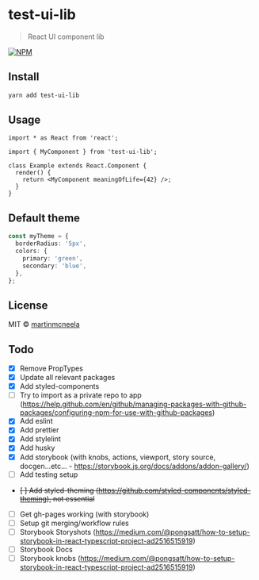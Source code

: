 # test-ui-lib

> React UI component lib

[![NPM](https://img.shields.io/npm/v/test-ui-lib.svg)](https://www.npmjs.com/package/test-ui-lib)

## Install

```bash
yarn add test-ui-lib
```

## Usage

```tsx
import * as React from 'react';

import { MyComponent } from 'test-ui-lib';

class Example extends React.Component {
  render() {
    return <MyComponent meaningOfLife={42} />;
  }
}
```

## Default theme

```ts
const myTheme = {
  borderRadius: '5px',
  colors: {
    primary: 'green',
    secondary: 'blue',
  },
};
```

## License

MIT © [martinmcneela](https://github.com/martinmcneela)

## Todo

- [x] Remove PropTypes
- [x] Update all relevant packages
- [x] Add styled-components
- [ ] Try to import as a private repo to app (https://help.github.com/en/github/managing-packages-with-github-packages/configuring-npm-for-use-with-github-packages)
- [x] Add eslint
- [x] Add prettier
- [x] Add stylelint
- [x] Add husky
- [x] Add storybook (with knobs, actions, viewport, story source, docgen...etc... - https://storybook.js.org/docs/addons/addon-gallery/)
- [ ] Add testing setup
- ~~[ ] Add styled-theming (https://github.com/styled-components/styled-theming), not essential~~
- [ ] Get gh-pages working (with storybook)
- [ ] Setup git merging/workflow rules
- [ ] Storybook Storyshots (https://medium.com/@pongsatt/how-to-setup-storybook-in-react-typescript-project-ad2516515919)
- [ ] Storybook Docs
- [ ] Storybook knobs (https://medium.com/@pongsatt/how-to-setup-storybook-in-react-typescript-project-ad2516515919)
